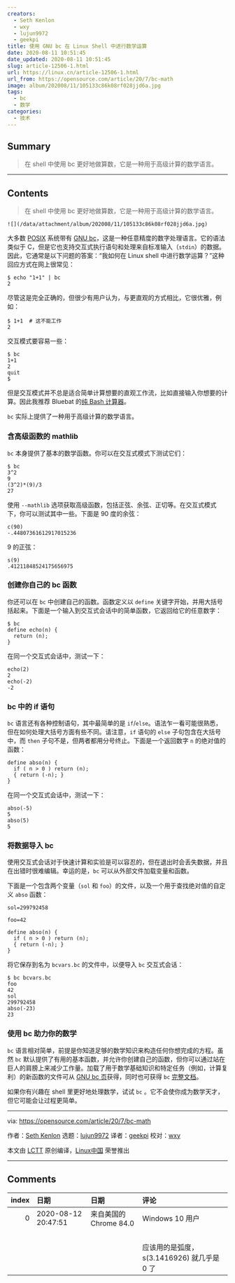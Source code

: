 ```yaml
---
creators:
  - Seth Kenlon
  - wxy
  - lujun9972
  - geekpi
title: 使用 GNU bc 在 Linux Shell 中进行数学运算
date: 2020-08-11 10:51:45
date_updated: 2020-08-11 10:51:45
slug: article-12506-1.html
url: https://linux.cn/article-12506-1.html
url_from: https://opensource.com/article/20/7/bc-math
image: album/202008/11/105133c86k08rf028jjd6a.jpg
tags:
  - bc
  - 数学
categories:
  - 技术
---
```


## Summary

> 在 shell 中使用 bc 更好地做算数，它是一种用于高级计算的数学语言。

***

<!-- more -->

## Contents

> 
> 在 shell 中使用 bc 更好地做算数，它是一种用于高级计算的数学语言。
> 
> 
> 

`![](/data/attachment/album/202008/11/105133c86k08rf028jjd6a.jpg)`

大多数 [POSIX](https://opensource.com/article/19/7/what-posix-richard-stallman-explains) 系统带有 [GNU bc](https://www.gnu.org/software/bc/)，这是一种任意精度的数字处理语言。它的语法类似于 C，但是它也支持交互式执行语句和处理来自标准输入（`stdin`）的数据。因此，它通常是以下问题的答案：“我如何在 Linux shell 中进行数学运算？”这种回应方式在网上很常见：

```shell
$ echo "1+1" | bc
2
```

尽管这是完全正确的，但很少有用户认为，与更直观的方式相比，它很优雅，例如：

```shell
$ 1+1  # 这不能工作
2
```

交互模式要容易一些：

```shell
$ bc
1+1
2
quit
$
```

但是交互模式并不总是适合简单计算想要的直观工作流，比如直接输入你想要的计算。因此我推荐 Bluebat 的[纯 Bash 计算器](https://raw.githubusercontent.com/bluebat/.bash/master/bashbc.sh)。

`bc` 实际上提供了一种用于高级计算的数学语言。

### 含高级函数的 mathlib

`bc` 本身提供了基本的数学函数。你可以在交互式模式下测试它们：

```shell
$ bc
3^2
9
(3^2)*(9)/3
27
```

使用 `--mathlib` 选项获取高级函数，包括正弦、余弦、正切等。在交互式模式下，你可以测试其中一些。下面是 90 度的余弦：

```shell
c(90)
-.44807361612917015236
```

9 的正弦：

```shell
s(9)
.41211848524175656975
```

### 创建你自己的 bc 函数

你还可以在 `bc` 中创建自己的函数。函数定义以 `define` 关键字开始，并用大括号括起来。下面是一个输入到交互式会话中的简单函数，它返回给它的任意数字：

```shell
$ bc
define echo(n) {
  return (n);
}
```

在同一个交互式会话中，测试一下：

```shell
echo(2)
2
echo(-2)
-2
```

### bc 中的 if 语句

`bc` 语言还有各种控制语句，其中最简单的是 `if`/`else`。语法乍一看可能很熟悉，但在如何处理大括号方面有些不同。请注意，`if` 语句的 `else` 子句包含在大括号中，而 `then` 子句不是，但两者都用分号终止。下面是一个返回数字 `n` 的绝对值的函数：

```shell
define abso(n) {
  if ( n > 0 ) return (n);
  { return (-n); }
}
```

在同一个交互式会话中，测试一下：

```shell
abso(-5)
5
abso(5)
5
```

### 将数据导入 bc

使用交互式会话对于快速计算和实验是可以容忍的，但在退出时会丢失数据，并且在出错时很难编辑。幸运的是，`bc` 可以从外部文件加载变量和函数。

下面是一个包含两个变量（`sol` 和 `foo`）的文件，以及一个用于查找绝对值的自定义 `abso` 函数：

```shell
sol=299792458

foo=42

define abso(n) {
  if ( n > 0 ) return (n);
  { return (-n); }
}
```

将它保存到名为 `bcvars.bc` 的文件中，以便导入 `bc` 交互式会话：

```shell
$ bc bcvars.bc
foo
42
sol
299792458
abso(-23)
23
```

### 使用 bc 助力你的数学

`bc` 语言相对简单，前提是你知道足够的数学知识来构造任何你想完成的方程。虽然 `bc` 默认提供了有用的基本函数，并允许你创建自己的函数，但你可以通过站在巨人的肩膀上来减少工作量。加载了用于数学基础知识和特定任务（例如，计算复利）的新函数的文件可从 [GNU bc 页](http://phodd.net/gnu-bc/)获得，同时也可获得 `bc` [完整文档](https://www.gnu.org/software/bc/manual/html_mono/bc.html)。

如果你有兴趣在 shell 里更好地处理数学，试试 `bc` 。它不会使你成为数学天才，但它可能会让过程更简单。

---

via: <https://opensource.com/article/20/7/bc-math>

作者：[Seth Kenlon](https://opensource.com/users/seth) 选题：[lujun9972](https://github.com/lujun9972) 译者：[geekpi](https://github.com/geekpi) 校对：[wxy](https://github.com/wxy)

本文由 [LCTT](https://github.com/LCTT/TranslateProject) 原创编译，[Linux中国](https://linux.cn/) 荣誉推出

***

## Comments

|   index | 日期                | 日期                                   | 评论                                                    |
|--------:|:--------------------|:---------------------------------------|:--------------------------------------------------------|
|       0 | 2020-08-12 20:47:51 | 来自美国的 Chrome 84.0|Windows 10 用户 | &quot;下面是 90 度的余弦&quot;<br />       |
|         |                     |                                        | <br />                                     |
|         |                     |                                        | 应该用的是弧度，s(3.1416926) 就几乎是 0 了              |
